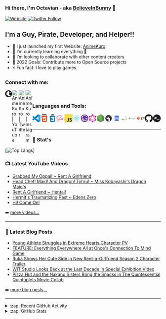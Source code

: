 ### Hi there, I'm Octavian - aka [BelieveInBunny][website] 👋 

[![Website](https://img.shields.io/badge/AnimeKuro.Org-UP-yellow?style=for-the-badge&logo=appveyor)](https://animekuro.org)
[![Twitter Follow](https://img.shields.io/twitter/follow/cRightsOrg?color=1DA1F2&logo=twitter&style=for-the-badge)](https://twitter.com/intent/follow?original_referer=https%3A%2F%2Fgithub.com%2FBelieveInBunny&screen_name=cRightsOrg)

## I'm a Guy, Pirate, Developer, and Helper!!

- 🔭 I just launched my first Website: [AnimeKuro](https://animekuro.org/)
- 🌱 I’m currently learning everything 🤣
- 👯 I’m looking to collaborate with other content creators
- 🥅 2022 Goals: Contribute more to Open Source projects
- ⚡ Fun fact: I love to play games

### Connect with me:

[<img align="left" alt="animekuro.org" width="22px" src="https://raw.githubusercontent.com/iconic/open-iconic/master/svg/globe.svg" />][website]
[<img align="left" alt="AnimeKuro | YouTube" width="22px" src="https://cdn.jsdelivr.net/npm/simple-icons@v3/icons/youtube.svg" />][youtube]
[<img align="left" alt="AnimeKuro | Twitter" width="22px" src="https://cdn.jsdelivr.net/npm/simple-icons@v3/icons/twitter.svg" />][twitter]
[<img align="left" alt="AnimeKuro | Instagram" width="22px" src="https://cdn.jsdelivr.net/npm/simple-icons@v3/icons/instagram.svg" />][instagram]

<br />

### Languages and Tools:

<img align="left" alt="Visual Studio Code" width="26px" src="https://raw.githubusercontent.com/github/explore/80688e429a7d4ef2fca1e82350fe8e3517d3494d/topics/visual-studio-code/visual-studio-code.png" />
<img align="left" alt="HTML5" width="26px" src="https://raw.githubusercontent.com/github/explore/80688e429a7d4ef2fca1e82350fe8e3517d3494d/topics/html/html.png" />
<img align="left" alt="CSS3" width="26px" src="https://raw.githubusercontent.com/github/explore/80688e429a7d4ef2fca1e82350fe8e3517d3494d/topics/css/css.png" />
<img align="left" alt="Sass" width="26px" src="https://raw.githubusercontent.com/github/explore/80688e429a7d4ef2fca1e82350fe8e3517d3494d/topics/sass/sass.png" />
<img align="left" alt="JavaScript" width="26px" src="https://raw.githubusercontent.com/github/explore/80688e429a7d4ef2fca1e82350fe8e3517d3494d/topics/javascript/javascript.png" />
<img align="left" alt="React" width="26px" src="https://raw.githubusercontent.com/github/explore/80688e429a7d4ef2fca1e82350fe8e3517d3494d/topics/react/react.png" />
<img align="left" alt="Gatsby" width="26px" src="https://raw.githubusercontent.com/github/explore/e94815998e4e0713912fed477a1f346ec04c3da2/topics/gatsby/gatsby.png" />
<img align="left" alt="GraphQL" width="26px" src="https://raw.githubusercontent.com/github/explore/80688e429a7d4ef2fca1e82350fe8e3517d3494d/topics/graphql/graphql.png" />
<img align="left" alt="Node.js" width="26px" src="https://raw.githubusercontent.com/github/explore/80688e429a7d4ef2fca1e82350fe8e3517d3494d/topics/nodejs/nodejs.png" />
<img align="left" alt="Deno" width="26px" src="https://raw.githubusercontent.com/github/explore/361e2821e2dea67711cde99c9c40ed357061cf27/topics/deno/deno.png" />
<img align="left" alt="SQL" width="26px" src="https://raw.githubusercontent.com/github/explore/80688e429a7d4ef2fca1e82350fe8e3517d3494d/topics/sql/sql.png" />
<img align="left" alt="MySQL" width="26px" src="https://raw.githubusercontent.com/github/explore/80688e429a7d4ef2fca1e82350fe8e3517d3494d/topics/mysql/mysql.png" />
<img align="left" alt="MongoDB" width="26px" src="https://raw.githubusercontent.com/github/explore/80688e429a7d4ef2fca1e82350fe8e3517d3494d/topics/mongodb/mongodb.png" />
<img align="left" alt="Git" width="26px" src="https://raw.githubusercontent.com/github/explore/80688e429a7d4ef2fca1e82350fe8e3517d3494d/topics/git/git.png" />
<img align="left" alt="GitHub" width="26px" src="https://raw.githubusercontent.com/github/explore/78df643247d429f6cc873026c0622819ad797942/topics/github/github.png" />
<img align="left" alt="Terminal" width="26px" src="https://raw.githubusercontent.com/github/explore/80688e429a7d4ef2fca1e82350fe8e3517d3494d/topics/terminal/terminal.png" />

<br />
<br />

---

### 🤖 Stat's
[![Top Langs](https://github-readme-stats.vercel.app/api/top-langs/?username=BelieveInBunny&layout=compact)]



### 📺 Latest YouTube Videos

<!-- YOUTUBE:START -->
- [Grabbed My Oppai! ~ Rent A Girlfriend](https://www.youtube.com/watch?v=kwKFxLMl6r4)
- [Head Chef! Maid! And Dragon! Tohru! ~ Miss Kobayashi&#39;s Dragon Maid&#39;s](https://www.youtube.com/watch?v=NmZYiRrpz_M)
- [Rent A Girlfriend ~ Hentai!](https://www.youtube.com/watch?v=Bwa0yviG_Ws)
- [Hermit&#39;s Traumatizing Past ~ Edens Zero](https://www.youtube.com/watch?v=hZUyhM-7e2E)
- [Hi! Come On!](https://www.youtube.com/watch?v=sUz1VyCWw2M)
<!-- YOUTUBE:END -->

➡️ [more videos...](https://www.youtube.com/c/AnimeSubNetwork)

---

### 📕 Latest Blog Posts

<!-- BLOG-POST-LIST:START -->
- [Young Athlete Struggles in Extreme Hearts Character PV](https://otakupal.com/young-athlete-struggles-in-extreme-hearts-character-pv/)
- [FEATURE: Everything Everywhere All at Once&#39;s Connection To Mind Game](https://otakupal.com/feature-everything-everywhere-all-at-onces-connection-to-mind-game/)
- [Ruka Shows Her Cute Side in New Rent-a-Girlfriend Season 2 Character Trailer](https://otakupal.com/ruka-shows-her-cute-side-in-new-rent-a-girlfriend-season-2-character-trailer/)
- [WIT Studio Looks Back at the Last Decade in Special Exhibition Video](https://otakupal.com/wit-studio-looks-back-at-the-last-decade-in-special-exhibition-video/)
- [Pizza Hut and the Nakano Sisters Bring the Snacks in The Quintessential Quintuplets Movie Collab](https://otakupal.com/pizza-hut-and-the-nakano-sisters-bring-the-snacks-in-the-quintessential-quintuplets-movie-collab/)
<!-- BLOG-POST-LIST:END -->

➡️ [more blog posts...](https://otakupal.com)

---

<details>
  <summary>:zap: Recent GitHub Activity</summary>
  
<!--START_SECTION:activity-->
1. 🗣 Commented on [#47](https://github.com/torrust/torrust/issues/47) in [torrust/torrust](https://github.com/torrust/torrust)
2. 💪 Opened PR [#3](https://github.com/BelieveInBunny/onedrive-index/pull/3) in [BelieveInBunny/onedrive-index](https://github.com/BelieveInBunny/onedrive-index)
3. ❗️ Opened issue [#51](https://github.com/torrust/torrust/issues/51) in [torrust/torrust](https://github.com/torrust/torrust)
4. ❗️ Opened issue [#50](https://github.com/torrust/torrust/issues/50) in [torrust/torrust](https://github.com/torrust/torrust)
5. ❗️ Opened issue [#49](https://github.com/torrust/torrust/issues/49) in [torrust/torrust](https://github.com/torrust/torrust)
<!--END_SECTION:activity-->

</details>

<details>
  <summary>:zap: GitHub Stats</summary>

![BelieveInBunny's GitHub stats](https://github-readme-stats.vercel.app/api?username=BelieveInBunny&show_icons=true&bg_color=DEG,2d2d2d,2d2d2d&title_color=Ffffff&text_color=Ffbb00&icon_color=Ffbb00)

</details>

[website]: https://animekuro.org
[twitter]: https://twitter.com/AnimeSubin
[youtube]: https://youtube.com/AnimeSubNetwork
[instagram]: https://instagram.com/officialanimesub
